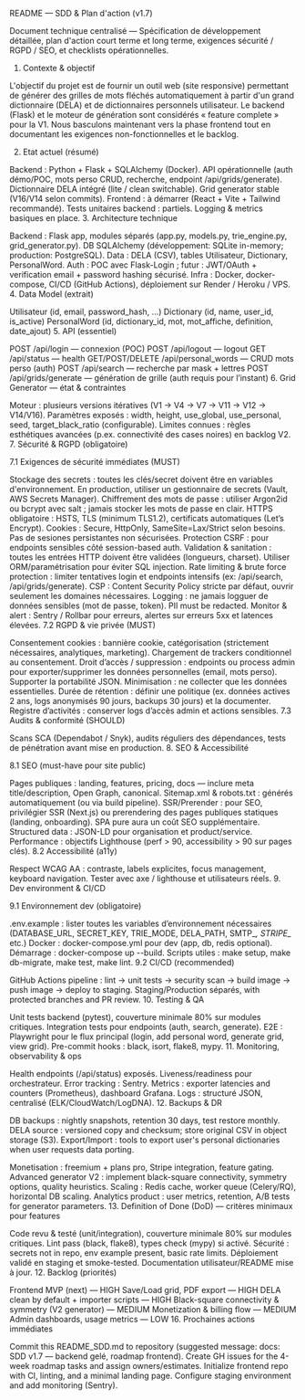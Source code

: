 README — SDD & Plan d'action (v1.7)

Document technique centralisé — Spécification de développement détaillée, plan d'action court terme et long terme, exigences sécurité / RGPD / SEO, et checklists opérationnelles.
1. Contexte & objectif

L'objectif du projet est de fournir un outil web (site responsive) permettant de générer des grilles de mots fléchés automatiquement à partir d'un grand dictionnaire (DELA) et de dictionnaires personnels utilisateur. Le backend (Flask) et le moteur de génération sont considérés « feature complete » pour la V1. Nous basculons maintenant vers la phase frontend tout en documentant les exigences non-fonctionnelles et le backlog.

2. Etat actuel (résumé)

Backend : Python + Flask + SQLAlchemy (Docker). API opérationnelle (auth démo/POC, mots perso CRUD, recherche, endpoint /api/grids/generate). Dictionnaire DELA intégré (lite / clean switchable). Grid generator stable (V16/V14 selon commits).
Frontend : à démarrer (React + Vite + Tailwind recommandé).
Tests unitaires backend : partiels. Logging & metrics basiques en place.
3. Architecture technique

Backend : Flask app, modules séparés (app.py, models.py, trie_engine.py, grid_generator.py). DB SQLAlchemy (développement: SQLite in-memory; production: PostgreSQL).
Data : DELA (CSV), tables Utilisateur, Dictionary, PersonalWord.
Auth : POC avec Flask-Login ; futur : JWT/OAuth + verification email + password hashing sécurisé.
Infra : Docker, docker-compose, CI/CD (GitHub Actions), déploiement sur Render / Heroku / VPS.
4. Data Model (extrait)

Utilisateur (id, email, password_hash, ...)
Dictionary (id, name, user_id, is_active)
PersonalWord (id, dictionary_id, mot, mot_affiche, definition, date_ajout)
5. API (essentiel)

POST /api/login — connexion (POC)
POST /api/logout — logout
GET /api/status — health
GET/POST/DELETE /api/personal_words — CRUD mots perso (auth)
POST /api/search — recherche par mask + lettres
POST /api/grids/generate — génération de grille (auth requis pour l’instant)
6. Grid Generator — état & contraintes

Moteur : plusieurs versions itératives (V1 → V4 → V7 → V11 → V12 → V14/V16). 
Paramètres exposés : width, height, use_global, use_personal, seed, target_black_ratio (configurable).
Limites connues : règles esthétiques avancées (p.ex. connectivité des cases noires) en backlog V2.
7. Sécurité & RGPD (obligatoire)

7.1 Exigences de sécurité immédiates (MUST)

Stockage des secrets : toutes les clés/secret doivent être en variables d'environnement. En production, utiliser un gestionnaire de secrets (Vault, AWS Secrets Manager).
Chiffrement des mots de passe : utiliser Argon2id ou bcrypt avec salt ; jamais stocker les mots de passe en clair.
HTTPS obligatoire : HSTS, TLS (minimum TLS1.2), certificats automatiques (Let’s Encrypt).
Cookies : Secure, HttpOnly, SameSite=Lax/Strict selon besoins. Pas de sesiones persistantes non sécurisées.
Protection CSRF : pour endpoints sensibles côté session-based auth.
Validation & sanitation : toutes les entrées HTTP doivent être validées (longueurs, charset). Utiliser ORM/paramétrisation pour éviter SQL injection.
Rate limiting & brute force protection : limiter tentatives login et endpoints intensifs (ex: /api/search, /api/grids/generate).
CSP : Content Security Policy stricte par défaut, ouvrir seulement les domaines nécessaires.
Logging : ne jamais logguer de données sensibles (mot de passe, token). PII must be redacted.
Monitor & alert : Sentry / Rollbar pour erreurs, alertes sur erreurs 5xx et latences élevées.
7.2 RGPD & vie privée (MUST)

Consentement cookies : bannière cookie, catégorisation (strictement nécessaires, analytiques, marketing). Chargement de trackers conditionnel au consentement.
Droit d’accès / suppression : endpoints ou process admin pour exporter/supprimer les données personnelles (email, mots perso). Supporter la portabilité JSON.
Minimisation : ne collecter que les données essentielles.
Durée de rétention : définir une politique (ex. données actives 2 ans, logs anonymisés 90 jours, backups 30 jours) et la documenter.
Registre d’activités : conserver logs d’accès admin et actions sensibles.
7.3 Audits & conformité (SHOULD)

Scans SCA (Dependabot / Snyk), audits réguliers des dépendances, tests de pénétration avant mise en production.
8. SEO & Accessibilité

8.1 SEO (must-have pour site public)

Pages publiques : landing, features, pricing, docs — inclure meta title/description, Open Graph, canonical.
Sitemap.xml & robots.txt : générés automatiquement (ou via build pipeline).
SSR/Prerender : pour SEO, privilégier SSR (Next.js) ou prerendering des pages publiques statiques (landing, onboarding). SPA pure aura un coût SEO supplémentaire.
Structured data : JSON-LD pour organisation et product/service.
Performance : objectifs Lighthouse (perf > 90, accessibility > 90 sur pages clés).
8.2 Accessibilité (a11y)

Respect WCAG AA : contraste, labels explicites, focus management, keyboard navigation.
Tester avec axe / lighthouse et utilisateurs réels.
9. Dev environment & CI/CD

9.1 Environnement dev (obligatoire)

.env.example : lister toutes les variables d’environnement nécessaires (DATABASE_URL, SECRET_KEY, TRIE_MODE, DELA_PATH, SMTP_*, STRIPE_* etc.)
Docker : docker-compose.yml pour dev (app, db, redis optional). Démarrage : docker-compose up --build.
Scripts utiles : make setup, make db-migrate, make test, make lint.
9.2 CI/CD (recommended)

GitHub Actions pipeline : lint → unit tests → security scan → build image → push image → deploy to staging.
Staging/Production séparés, with protected branches and PR review.
10. Testing & QA

Unit tests backend (pytest), couverture minimale 80% sur modules critiques.
Integration tests pour endpoints (auth, search, generate).
E2E : Playwright pour le flux principal (login, add personal word, generate grid, view grid).
Pre-commit hooks : black, isort, flake8, mypy.
11. Monitoring, observability & ops

Health endpoints (/api/status) exposés. Liveness/readiness pour orchestrateur.
Error tracking : Sentry.
Metrics : exporter latencies and counters (Prometheus), dashboard Grafana.
Logs : structuré JSON, centralisé (ELK/CloudWatch/LogDNA).
12. Backups & DR

DB backups : nightly snapshots, retention 30 days, test restore monthly.
DELA source : versioned copy and checksum; store original CSV in object storage (S3).
Export/Import : tools to export user's personal dictionaries when user requests data porting.

Monetisation : freemium + plans pro, Stripe integration, feature gating.
Advanced generator V2 : implement black-square connectivity, symmetry options, quality heuristics.
Scaling : Redis cache, worker queue (Celery/RQ), horizontal DB scaling.
Analytics product : user metrics, retention, A/B tests for generator parameters.
13. Definition of Done (DoD) — critères minimaux pour features

Code revu & testé (unit/integration), couverture minimale 80% sur modules critiques.
Lint pass (black, flake8), types check (mypy) si activé.
Sécurité : secrets not in repo, env example present, basic rate limits.
Déploiement validé en staging et smoke-tested.
Documentation utilisateur/README mise à jour.
12. Backlog (priorités)

Frontend MVP (next) — HIGH
Save/Load grid, PDF export — HIGH
DELA clean by default + importer scripts — HIGH
Black-square connectivity & symmetry (V2 generator) — MEDIUM
Monetization & billing flow — MEDIUM
Admin dashboards, usage metrics — LOW
16. Prochaines actions immédiates

Commit this README_SDD.md to repository (suggested message: docs: SDD v1.7 — backend gelé, roadmap frontend).
Create GH issues for the 4-week roadmap tasks and assign owners/estimates.
Initialize frontend repo with CI, linting, and a minimal landing page.
Configure staging environment and add monitoring (Sentry).